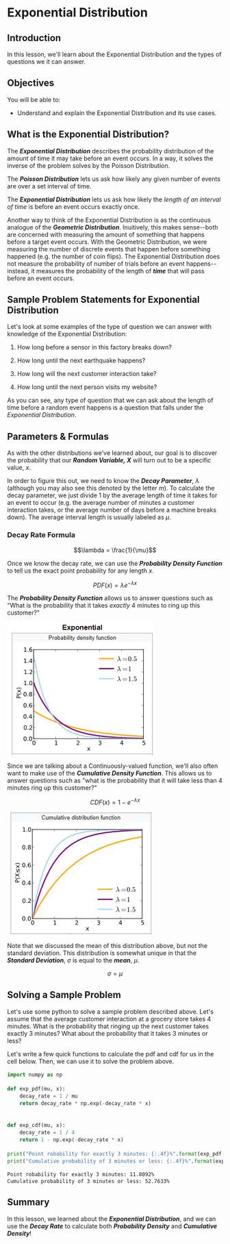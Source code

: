 
# Exponential Distribution

## Introduction

In this lesson, we'll learn about the Exponential Distribution and the types of questions we it can answer.

## Objectives

You will be able to:

* Understand and explain the Exponential Distribution and its use cases.  


## What is the Exponential Distribution?

The **_Exponential Distribution_** describes the probability distribution of the amount of time it may take before an event occurs.  In a way, it solves the inverse of the problem solves by the Poisson Distribution.

The **_Poisson Distribution_** lets us ask how likely any given number of events are over a set interval of time.  

The **_Exponential Distribution_** lets us ask how likely the _length of an interval of time_ is before an event occurs exactly once. 

Another way to think of the Exponential Distribution is as the continuous analogue of the **_Geometric Distribution_**.  Inuitively, this makes sense--both are concerned with measuring the amount of something that happens before a target event occurs.  With the Geometric Distribution, we were measuring the number of discrete events that happen before something happened (e.g. the number of coin flips).  The Exponential Distribution does not measure the probability of number of trials before an event happens--instead, it measures the probability of the length of **_time_** that will pass before an event occurs.  

## Sample Problem Statements for Exponential Distribution

Let's look at some examples of the type of question we can answer with knowledge of the Exponential Distribution:

1. How long before a sensor in this factory breaks down?

1. How long until the next earthquake happens?

1. How long will the next customer interaction take?

1.  How long until the next person visits my website?

As you can see, any type of question that we can ask about the length of time before a random event happens is a question that falls under the _Exponential Distribution_.  

## Parameters & Formulas

As with the other distributions we've learned about, our goal is to discover the probability that our **_Random Variable, $X$_** will turn out to be a specific value, $x$. 

In order to figure this out, we need to know the **_Decay Parameter_**, $\lambda$ (although you may also see this denoted by the letter $m$).  To calculate the decay parameter, we just divide 1 by the average length of time it takes for an event to occur (e.g. the average number of minutes a customer interaction takes, or the average number of days before a machine breaks down). The average interval length is usually labeled as $\mu$.

### Decay Rate Formula

$$\lambda = \frac{1}{\mu}$$

Once we know the decay rate, we can use the **_Probability Density Function_** to tell us the exact point probability for any length $x$.

$$PDF(x) = \lambda e^{-\lambda x}$$

The **_Probability Density Function_** allows us to answer questions such as "What is the probability that it takes _exactly_ 4 minutes to ring up this customer?"

<img src='pdf.png'>

Since we are talking about a Continuously-valued function, we'll also often want to make use of the **_Cumulative Density Function_**.  This allows us to answer questions such as "what is the probability that it will take less than 4 minutes ring up this customer?"

$$CDF(x) = 1 - e^{-\lambda x}$$

<img src='cdf.png'>


Note that we discussed the mean of this distribution above, but not the standard deviation. This distribution is somewhat unique in that the **_Standard Deviation_**, $\sigma$ is equal to the **_mean_**, $\mu$.

$$\sigma = \mu$$


## Solving a Sample Problem

Let's use some python to solve a sample problem described above.  Let's assume that the average customer interaction at a grocery store takes 4 minutes.  What is the probability that ringing up the next customer takes exactly 3 minutes? What about the probability that it takes 3 minutes or less?

Let's write a few quick functions to calculate the pdf and cdf for us in the cell below. Then, we can use it to solve the problem above. 


```python
import numpy as np

def exp_pdf(mu, x):
    decay_rate = 1 / mu
    return decay_rate * np.exp(-decay_rate * x)
    

def exp_cdf(mu, x):
    decay_rate = 1 / 4
    return 1 - np.exp(-decay_rate * x)
    
print("Point robability for exactly 3 minutes: {:.4f}%".format(exp_pdf(4, 3) * 100))
print("Cumulative probability of 3 minutes or less: {:.4f}%".format(exp_cdf(4, 3) * 100))
```

    Point robability for exactly 3 minutes: 11.8092%
    Cumulative probability of 3 minutes or less: 52.7633%


## Summary

In this lesson, we learned about the **_Exponential Distribution_**, and we can use the **_Decay Rate_** to calculate both **_Probability Density_** and **_Cumulative Density_**!
